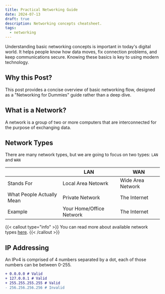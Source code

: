 ```yaml
---
title: Practical Networking Guide
date: 2024-07-13
draft: true
description: Networking concepts cheatsheet.
tags:
  - networking
---
```


Understanding basic networking concepts is important in today's digital world. It helps people know how data moves, fix connection problems, and keep communications secure.
Knowing these basics is key to using modern technology.

## Why this Post?
This post provides a concise overview of basic networking flow, designed as a "Networking for Dummies" guide rather than a deep dive.

## What is a Network?
A network is a group of two or more computers that are interconnected for the purpose of exchanging data.

## Network Types
There are many network types, but we are going to focus on two types: `LAN` and `WAN`

| | LAN | WAN |
| ---  | --- | --- |
| Stands For | Local Area Netowrk | Wide Area Network |
| What People Actually Mean | Private Network | The Internet |
| Example | Your Home/Office Network | The Internet |

{{< callout type="info" >}}
You can read more about available network types [here](https://en.m.wikipedia.org/wiki/Computer_network#Geographic_scale).
{{< /callout >}}

## IP Addressing
An IPv4 is comprised of 4 numbers separated by a dot, each of those numbers can be between 0-255.

```diff
+ 0.0.0.0 # Valid
+ 127.0.0.1 # Valid
+ 255.255.255.255 # Valid
- 256.256.256.256 # Invalid
```
